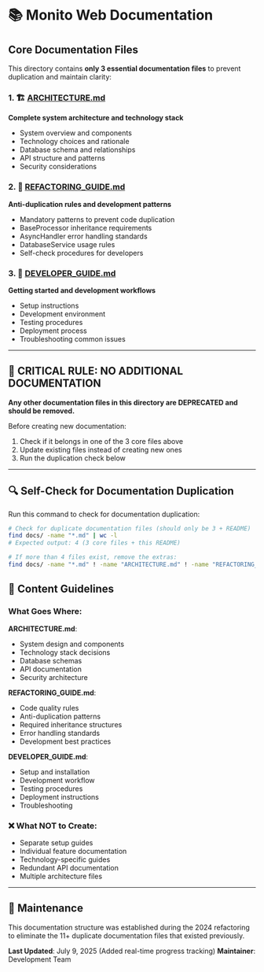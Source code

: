 # 📚 Monito Web Documentation

## Core Documentation Files

This directory contains **only 3 essential documentation files** to prevent duplication and maintain clarity:

### 1. 🏗️ [ARCHITECTURE.md](./ARCHITECTURE.md)
**Complete system architecture and technology stack**
- System overview and components
- Technology choices and rationale
- Database schema and relationships
- API structure and patterns
- Security considerations

### 2. 🔄 [REFACTORING_GUIDE.md](./REFACTORING_GUIDE.md) 
**Anti-duplication rules and development patterns**
- Mandatory patterns to prevent code duplication
- BaseProcessor inheritance requirements
- AsyncHandler error handling standards
- DatabaseService usage rules
- Self-check procedures for developers

### 3. 🚀 [DEVELOPER_GUIDE.md](./DEVELOPER_GUIDE.md)
**Getting started and development workflows**
- Setup instructions
- Development environment
- Testing procedures
- Deployment process
- Troubleshooting common issues

---

## 🚨 CRITICAL RULE: NO ADDITIONAL DOCUMENTATION

**Any other documentation files in this directory are DEPRECATED and should be removed.**

Before creating new documentation:
1. Check if it belongs in one of the 3 core files above
2. Update existing files instead of creating new ones
3. Run the duplication check below

---

## 🔍 Self-Check for Documentation Duplication

Run this command to check for documentation duplication:

```bash
# Check for duplicate documentation files (should only be 3 + README)
find docs/ -name "*.md" | wc -l
# Expected output: 4 (3 core files + this README)

# If more than 4 files exist, remove the extras:
find docs/ -name "*.md" ! -name "ARCHITECTURE.md" ! -name "REFACTORING_GUIDE.md" ! -name "DEVELOPER_GUIDE.md" ! -name "README.md" -delete
```

## 📝 Content Guidelines

### What Goes Where:

**ARCHITECTURE.md**:
- System design and components
- Technology stack decisions
- Database schemas
- API documentation
- Security architecture

**REFACTORING_GUIDE.md**:
- Code quality rules
- Anti-duplication patterns
- Required inheritance structures
- Error handling standards
- Development best practices

**DEVELOPER_GUIDE.md**:
- Setup and installation
- Development workflow
- Testing procedures
- Deployment instructions
- Troubleshooting

### ❌ What NOT to Create:
- Separate setup guides
- Individual feature documentation
- Technology-specific guides
- Redundant API documentation
- Multiple architecture files

---

## 🔄 Maintenance

This documentation structure was established during the 2024 refactoring to eliminate the 11+ duplicate documentation files that existed previously.

**Last Updated**: July 9, 2025 (Added real-time progress tracking)
**Maintainer**: Development Team